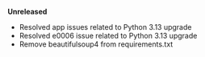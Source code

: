 **Unreleased**
* Resolved app issues related to Python 3.13 upgrade
* Resolved e0006 issue related to Python 3.13 upgrade
* Remove beautifulsoup4 from requirements.txt
